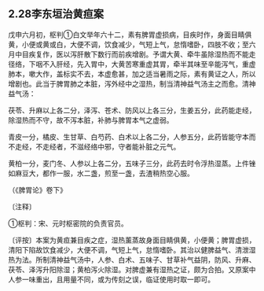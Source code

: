 ## 2.28李东垣治黄疸案

戊申六月初，枢判①白文举年六十二，素有脾胃虚损病，目疾时作，身面目睛俱黄，小便或黄或白，大便不调，饮食减少，气短上气，怠惰嗜卧，四肢不收；至六月中目疾复作，医以泻肝散下数行而前疾增剧。予谓大黄、牵牛虽除湿热而不能走径络，下咽不入肝经，先入胃中，大黄苦寒重虚其胃，牵半其味至辛能泻气，重虚肺本，嗽大作，盖标实不去，本虚愈甚，加之适当暑雨之际，素有黄证之人，所以增剧也。此当于脾胃肺之本脏，泻外经中之湿热，制当清神益气汤主之而愈。清神益气汤：

茯苓、升麻以上各二分，泽泻、苍术、防风以上各三分，生姜五分，此药能走经，除湿热而不守，故不泻本脏，补肺与脾胃本气之虚弱。

青皮一分，橘皮、生甘草、白芍药、白术以上各二分，人参五分，此药皆能守本而不走经，不走经者，不滋经络中邪，守者能补脏之元气。

黄柏一分，麦门冬、人参以上各二分，五味子三分，此药去时令浮热湿蒸。上件锉如麻豆大，都作一服，水二盏，煎至一盏，去渣稍热空心服。

（《脾胃论》卷下》

〔注释〕

①枢判：宋、元时枢密院的负责官员。

〔评按〕本案为黄疸兼目疾之症，湿热薰蒸故身面目睛俱黄，小便黄；脾胃虚损，清阳下陷故饮食减少，大便不调，气短上气，怠惰嗜卧。其治以健脾益气、清泄湿热为法。所制清神益气汤中，人参、白术、五味子、甘草补气益阴，防风、升麻、茯苓、泽泻升阳除湿；黄柏泻火除湿。对脾虚兼有湿热之证，颇为合拍。又原案中人参一味重出，且用量不同，或为传刻之误，临证使用时取一即可。
